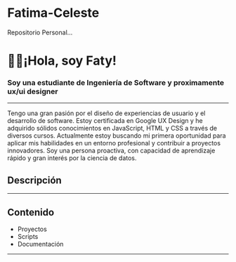 # Fatima-Celeste
Repositorio Personal...
<h1 aling="center"> ✌🏼¡Hola, soy Faty! </h1>
<h3 aling="center">Soy una estudiante de Ingeniería de Software y proximamente ux/ui designer</h3>

---

Tengo una gran pasión por el diseño de experiencias de usuario y el desarrollo de software. Estoy certificada en Google UX Design y he adquirido sólidos conocimientos en JavaScript, HTML y CSS a través de diversos cursos. 
Actualmente estoy buscando mi primera oportunidad para aplicar mis habilidades en un entorno profesional y contribuir a proyectos innovadores. Soy una persona proactiva, con capacidad de aprendizaje rápido y gran interés por la ciencia de datos.

## Descripción

---
## Contenido

- Proyectos
- Scripts
- Documentación

---
